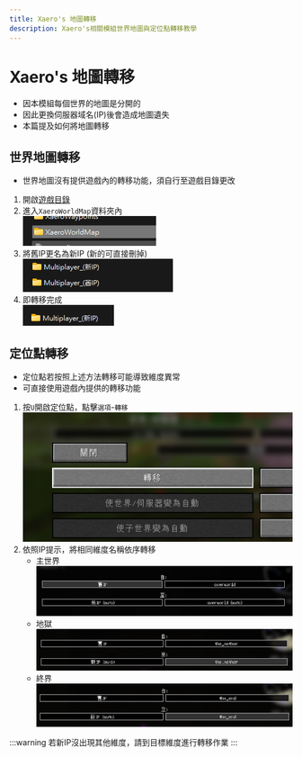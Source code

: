 ```yaml
---
title: Xaero's 地圖轉移
description: Xaero's相關模組世界地圖與定位點轉移教學
---
```


# Xaero's 地圖轉移

* 因本模組每個世界的地圖是分開的
* 因此更換伺服器域名(IP)後會造成地圖遺失
* 本篇提及如何將地圖轉移

## 世界地圖轉移
* 世界地圖沒有提供遊戲內的轉移功能，須自行至遊戲目錄更改
1. 開啟[遊戲目錄](/docs/other/game-path)
2. 進入`XaeroWorldMap`資料夾內\
    ![alt text](image-2.png)
3. 將舊IP更名為新IP (新的可直接刪掉)\
   ![alt text](image-3.png)
4. 即轉移完成\
   ![alt text](image-4.png)

## 定位點轉移
* 定位點若按照上述方法轉移可能導致維度異常
* 可直接使用遊戲內提供的轉移功能
1. 按`U`開啟定位點，點擊`選項`-`轉移`\
   ![alt text](image-5.png)
2. 依照IP提示，將相同維度名稱依序轉移
   * 主世界\
       ![alt text](image-6.png)
   * 地獄\
       ![alt text](image-12.png)
   * 終界\
       ![alt text](image-13.png)

:::warning 若新IP沒出現其他維度，請到目標維度進行轉移作業
:::
